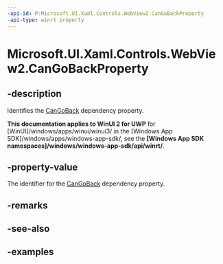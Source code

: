 ```yaml
---
-api-id: P:Microsoft.UI.Xaml.Controls.WebView2.CanGoBackProperty
-api-type: winrt property
---
```


# Microsoft.UI.Xaml.Controls.WebView2.CanGoBackProperty

<!--
public static Microsoft.UI.Xaml.DependencyProperty CanGoBackProperty { get; }
-->


## -description

Identifies the [CanGoBack](webview2_cangoback.md) dependency property.

**This documentation applies to WinUI 2 for UWP** for [WinUI]/windows/apps/winui/winui3/ in the [Windows App SDK]/windows/apps/windows-app-sdk/, see the **[Windows App SDK namespaces]/windows/windows-app-sdk/api/winrt/**.

## -property-value

The identifier for the [CanGoBack](webview2_cangoback.md) dependency property.

## -remarks

## -see-also

## -examples


